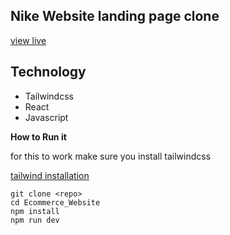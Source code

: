 ## Nike Website landing page clone

[view live](https://kariaki-nike-landing-page.netlify.app/)

## Technology

- Tailwindcss
- React
- Javascript

**How to Run it**

for this to work make sure you install tailwindcss

[tailwind installation](https://tailwindcss.com/docs/installation)

```
git clone <repo>
cd Ecommerce_Website
npm install
npm run dev
```
